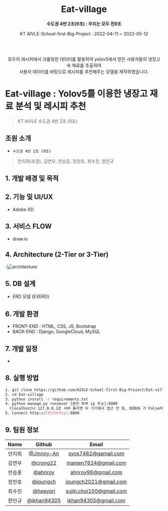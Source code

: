 <div align="center">
 <h1 align="center">Eat-village</h1>
 </p>
 <p align="center">
  <b>수도권 4반 2조(9조) : 우리는 모두 친9조</b>
 </p>
 <p align="center">
  KT AIVLE-School-first-Big-Project : 2022-04-11 ~ 2022-05-12 </p><br><br>
  
 <p align="center"> 
  모두의 레시피에서 크롤링한 데이터를 활용하여 yolov5에서 얻은 사용자들의 냉장고 속 재료를 추출하여 <br>
 사용자 데이터를 바탕으로 레시피를 추천해주는 모델을 제작하였습니다.<br>
 </p>
</div>

# Eat-village : Yolov5를 이용한 냉장고 재료 분석 및 레시피 추천
> KT AIVLE 수도권 4반 2조 (9조) <br>

## 조원 소개
- `수도권 4반 2조 (9조)`
> 안지희(조장), 김연우, 안승훈, 정찬호, 최수진, 한인규

## 1. 개발 배경 및 목적

## 2. 기능 및 UI/UX
- Adobe XD
## 3. 서비스 FLOW
- draw.io
## 4. Architecture (2-Tier or 3-Tier)
-![architecture](https://user-images.githubusercontent.com/92066565/164602627-a2691519-a7b0-4a5e-8281-81bfcd189bbd.png)
## 5. DB 설계
- ERD 모델 (EXERD)
## 6. 개발 환경
- FRONT-END : HTML, CSS, JS, Bootstrap
- BACK-END : Django, GoogleCloud, MySQL
## 7. 개발 일정
- 
## 8. 실행 방법
``` bash
1. git clone https://github.com/AIVLE-School-first-Big-Project/Eat-village.git
2. cd Eat-village
3. python install -r requirements.txt
4. python manage.py runsever [본인 외부 ip 주소]:8000
  (localhost나 127.0.0.1로 서버 돌리면 타 기기에서 접근 안 됨, DEBUG 가 False이므로 settings- allowed host에 본인 ip 추가)
5. Connect http://[본인외부ip]:8000
```
## 9. 팀원 정보
| Name | Github | Email |
|:---:|:---:|:---:|
|안지희|[@Jinnny-An](https://github.com/Jinnny-An)|syos7462@gamail.com|
|김연우|[@crong22](https://github.com/crong22)|mamen7624@gmail.com|
|안승훈|[@ahnroy](https://github.com/ahnroy)|ahnroy96@gmail.com|
|정찬호|[@joungch](https://github.com/joungch)|joungch2021@gmail.com|
|최수진|[@heeyori](https://github.com/heeyori)|sujin.choi100@gmail.com|
|한인규|[@ikhan94305](https://github.com/ikhan94305)|ikhan94305@gmail.com|
